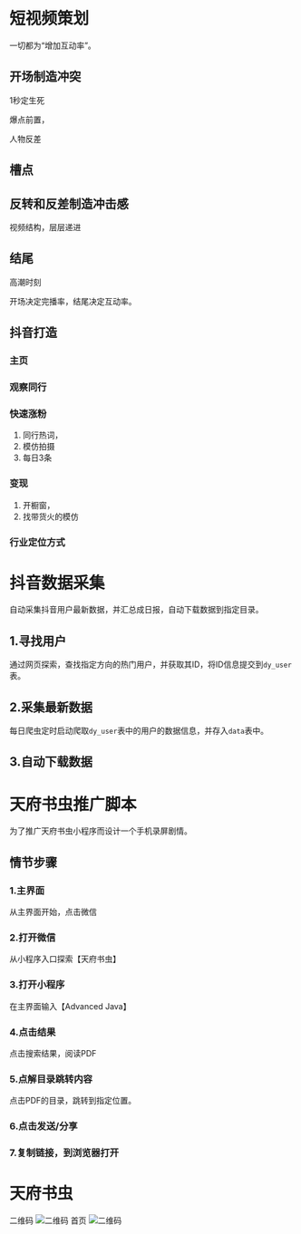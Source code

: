 # 短视频策划

一切都为“增加互动率”。

## 开场制造冲突

1秒定生死

爆点前置，

人物反差

## 槽点





## 反转和反差制造冲击感

视频结构，层层递进



## 结尾

高潮时刻





开场决定完播率，结尾决定互动率。





## 抖音打造

### 主页

### 观察同行

### 快速涨粉

1. 同行热词，
2. 模仿拍摄
3. 每日3条

### 变现

1. 开橱窗，
2. 找带货火的模仿

### 行业定位方式







# 抖音数据采集



自动采集抖音用户最新数据，并汇总成日报，自动下载数据到指定目录。



## 1.寻找用户

通过网页探索，查找指定方向的热门用户，并获取其ID，将ID信息提交到`dy_user`表。



## 2.采集最新数据

每日爬虫定时启动爬取`dy_user`表中的用户的数据信息，并存入`data`表中。



## 3.自动下载数据







# 天府书虫推广脚本

为了推广天府书虫小程序而设计一个手机录屏剧情。



## 情节步骤

### 1.主界面

从主界面开始，点击微信

### 2.打开微信

从小程序入口探索【天府书虫】

### 3.打开小程序

在主界面输入【Advanced Java】

### 4.点击结果

点击搜索结果，阅读PDF

### 5.点解目录跳转内容

点击PDF的目录，跳转到指定位置。

### 6.点击发送/分享



### 7.复制链接，到浏览器打开



# 天府书虫

二维码
![二维码](/Users/alan/SynologyDrive/_media/products/tfsc/mini.jpg ':size=30%')
首页
![二维码](/Users/alan/SynologyDrive/_media/products/tfsc/1.jpeg ':size=30%')

